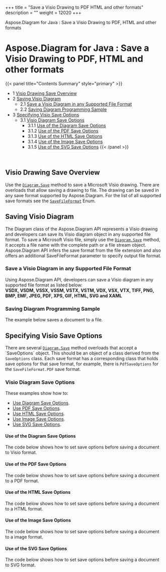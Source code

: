 +++
title = "Save a Visio Drawing to PDF HTML and other formats" 
description = "" 
weight = 12020 
+++

Aspose.Diagram for Java : Save a Visio Drawing to PDF, HTML and other formats  

# Aspose.Diagram for Java : Save a Visio Drawing to PDF, HTML and other formats


{{< panel title="Contents Summary" style="primary" >}}
*   1 [Visio Drawing Save Overview](#SaveaVisioDrawingtoPDF,HTMLandotherformats-VisioDrawingSaveOverview)
*   2 [Saving Visio Diagram](#SaveaVisioDrawingtoPDF,HTMLandotherformats-SavingVisioDiagram)
    *   2.1 [Save a Visio Diagram in any Supported File Format](#SaveaVisioDrawingtoPDF,HTMLandotherformats-SaveaVisioDiagraminanySupportedFileFormat)
    *   2.2 [Saving Diagram Programming Sample](#SaveaVisioDrawingtoPDF,HTMLandotherformats-SavingDiagramProgrammingSample)
*   3 [Specifying Visio Save Options](#SaveaVisioDrawingtoPDF,HTMLandotherformats-SpecifyingVisioSaveOptions)
    *   3.1 [Visio Diagram Save Options](#SaveaVisioDrawingtoPDF,HTMLandotherformats-VisioDiagramSaveOptions)
        *   3.1.1 [Use of the Diagram Save Options](#SaveaVisioDrawingtoPDF,HTMLandotherformats-UseoftheDiagramSaveOptions)
        *   3.1.2 [Use of the PDF Save Options](#SaveaVisioDrawingtoPDF,HTMLandotherformats-UseofthePDFSaveOptions)
        *   3.1.3 [Use of the HTML Save Options](#SaveaVisioDrawingtoPDF,HTMLandotherformats-UseoftheHTMLSaveOptions)
        *   3.1.4 [Use of the Image Save Options](#SaveaVisioDrawingtoPDF,HTMLandotherformats-UseoftheImageSaveOptions)
        *   3.1.5 [Use of the SVG Save Options](#SaveaVisioDrawingtoPDF,HTMLandotherformats-UseoftheSVGSaveOptions)
{{< /panel >}}
 

 

## Visio Drawing Save Overview

Use the [`Diagram.Save`](https://apireference.aspose.com/java/diagram/com.aspose.diagram/diagram#save(java.lang.String,%20int)) method to save a Microsoft Visio drawing. There are overloads that allow saving a drawing to file. The drawing can be saved in any save format supported by Aspose.Diagram. For the list of all supported save formats see the [`SaveFileFormat`](https://apireference.aspose.com/java/diagram/com.aspose.diagram/SaveFileFormat) Enum.

## Saving Visio Diagram

The Diagram class of the Aspose.Diagram API represents a Visio drawing and developers can save its Visio diagram object in any supported file format. To save a Microsoft Visio file, simply use the [`Diagram.Save`](https://apireference.aspose.com/java/diagram/com.aspose.diagram/diagram#save(java.lang.String,%20int)) method, it accepts a file name with the complete path or a file stream object. Aspose.Diagram API infers the save format from the file extension and also offers an additional SaveFileFormat parameter to specify output file format.

### Save a Visio Diagram in any Supported File Format

Using Aspose.Diagram API, developers can save a Visio diagram in any supported file format as listed below:  
**VSDX, VSDM, VSSX, VSSM, VSTX, VSTM, VDX, VSX, VTX, TIFF, PNG, BMP, EMF, JPEG, PDF, XPS, GIF, HTML, SVG and XAML**

### Saving Diagram Programming Sample

The example below saves a document to a file.

## Specifying Visio Save Options

There are several [`Diagram.Save`](https://apireference.aspose.com/java/diagram/com.aspose.diagram/diagram#save(java.lang.String,%20int)) method overloads that accept a `SaveOptions` object. This should be an object of a class derived from the `SaveOptions` class. Each save format has a corresponding class that holds save options for that save format, for example, there is `PdfSaveOptions` for the `SaveFileFormat.PDF` save format.

### Visio Diagram Save Options

These examples show how to:

*   [Use Diagram Save Options](https://docs2.aspose.com/diagram/java/developerguide/loadingsavingandconverting/save+a+visio+drawing+to+pdf+html+and+other+formats).
*   [Use PDF Save Options](https://docs2.aspose.com/diagram/java/developerguide/loadingsavingandconverting/save+a+visio+drawing+to+pdf+html+and+other+formats).
*   [Use HTML Save Options](https://docs2.aspose.com/diagram/java/developerguide/loadingsavingandconverting/save+a+visio+drawing+to+pdf+html+and+other+formats).
*   [Use Image Save Options](https://docs2.aspose.com/diagram/java/developerguide/loadingsavingandconverting/save+a+visio+drawing+to+pdf+html+and+other+formats).
*   [Use SVG Save Options](https://docs2.aspose.com/diagram/java/developerguide/loadingsavingandconverting/save+a+visio+drawing+to+pdf+html+and+other+formats).

#### Use of the Diagram Save Options

The code below shows how to set save options before saving a document to Visio format.

  

#### Use of the PDF Save Options

The code below shows how to set save options before saving a document to a PDF format.

  

#### Use of the HTML Save Options

The code below shows how to set save options before saving a document to a HTML format.

  

#### Use of the Image Save Options

The code below shows how to set save options before saving a document to a image format.

#### Use of the SVG Save Options

The code below shows how to set save options before saving a document to SVG format.

